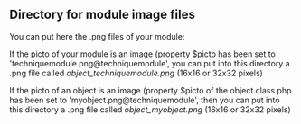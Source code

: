 
Directory for module image files
--------------------------------

You can put here the .png files of your module:


If the picto of your module is an image (property $picto has been set to 'techniquemodule.png@techniquemodule', you can put into this
directory a .png file called *object_techniquemodule.png* (16x16 or 32x32 pixels)


If the picto of an object is an image (property $picto of the object.class.php has been set to 'myobject.png@techniquemodule', then you can put into this
directory a .png file called *object_myobject.png* (16x16 or 32x32 pixels)

